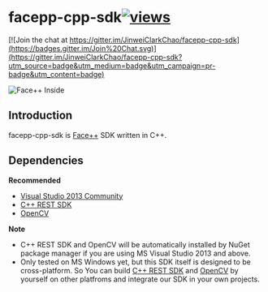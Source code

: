 # facepp-cpp-sdk[![views](https://sourcegraph.com/api/repos/github.com/JinweiClarkChao/facepp-cpp-sdk/.counters/views.svg)](https://sourcegraph.com/github.com/JinweiClarkChao/facepp-cpp-sdk)

[![Join the chat at https://gitter.im/JinweiClarkChao/facepp-cpp-sdk](https://badges.gitter.im/Join%20Chat.svg)](https://gitter.im/JinweiClarkChao/facepp-cpp-sdk?utm_source=badge&utm_medium=badge&utm_campaign=pr-badge&utm_content=badge)

![Face++ Inside](http://www.faceplusplus.com.cn/static/resources/facepp_inside.png)

## Introduction
facepp-cpp-sdk is [Face++](http://www.faceplusplus.com.cn/) SDK written in C++.

## Dependencies
**Recommended**
+ [Visual Studio 2013 Community](https://www.visualstudio.com/products/visual-studio-community-vs)
+ [C++ REST SDK](http://casablanca.codeplex.com/)
+ [OpenCV](http://opencv.org)

**Note**
+ C++ REST SDK and OpenCV will be automatically installed by NuGet package manager if you are using MS Visual Studio 2013 and above.
+ Only tested on MS Windows yet, but this SDK itself is designed to be cross-platform. So You can build [C++ REST SDK](http://casablanca.codeplex.com/) and [OpenCV](http://opencv.org/downloads.html) by yourself on other platfroms and integrate our SDK in your own projects.
